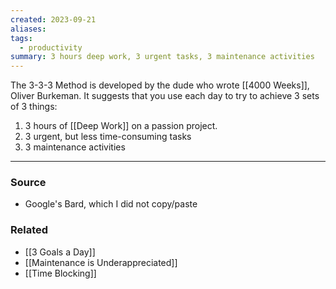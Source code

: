```yaml
---
created: 2023-09-21
aliases: 
tags:
  - productivity
summary: 3 hours deep work, 3 urgent tasks, 3 maintenance activities
---
```

The 3-3-3 Method is developed by the dude who wrote [[4000 Weeks]], Oliver Burkeman. It suggests that you use each day to try to achieve 3 sets of 3 things:

1. 3 hours of [[Deep Work]] on a passion project.
2. 3 urgent, but less time-consuming tasks
3. 3 maintenance activities

****
### Source
- Google's Bard, which I did not copy/paste

### Related
- [[3 Goals a Day]]
- [[Maintenance is Underappreciated]]
- [[Time Blocking]]